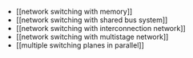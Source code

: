 - [[network switching with memory]]
- [[network switching with shared bus system]]
- [[network switching with interconnection network]]
- [[network switching with multistage network]]
- [[multiple switching planes in parallel]]

